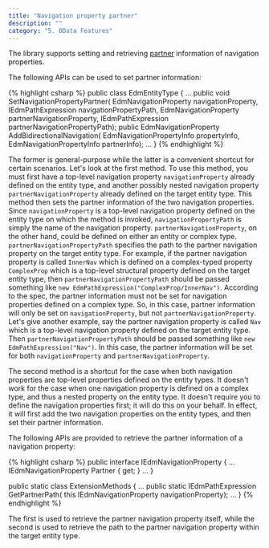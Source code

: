```yaml
---
title: "Navigation property partner"
description: ""
category: "5. OData Features"
---
```


The library supports setting and retrieving [partner](http://docs.oasis-open.org/odata/odata/v4.0/errata03/os/complete/part3-csdl/odata-v4.0-errata03-os-part3-csdl-complete.html#_Toc453752541) information of navigation properties.

The following APIs can be used to set partner information:

{% highlight csharp %}
public class EdmEntityType
{
    ...
    public void SetNavigationPropertyPartner(
        EdmNavigationProperty navigationProperty,
        IEdmPathExpression navigationPropertyPath,
        EdmNavigationProperty partnerNavigationProperty,
        IEdmPathExpression partnerNavigationPropertyPath);
    public EdmNavigationProperty AddBidirectionalNavigation(
        EdmNavigationPropertyInfo propertyInfo,
        EdmNavigationPropertyInfo partnerInfo);
    ...
}
{% endhighlight %}

The former is general-purpose while the latter is a convenient shortcut for certain scenarios. Let's look at the first method. To use this method, you must first have a top-level navigation property `navigationProperty` already defined on the entity type, and another possibly nested navigation property `partnerNavigationProperty` already defined on the target entity type. This method then sets the partner information of the two navigation properties. Since `navigationProperty` is a top-level navigation property defined on the entity type on which the method is invoked, `navigationPropertyPath` is simply the name of the navigation property. `partnerNavigationProperty`, on the other hand, could be defined on either an entity or complex type. `partnerNavigationPropertyPath` specifies the path to the partner navigation property on the target entity type. For example, if the partner navigation property is called `InnerNav` which is defined on a complex-typed property `ComplexProp` which is a top-level structural property defined on the target entity type, then `partnerNavigationPropertyPath` should be passed something like `new EdmPathExpression("ComplexProp/InnerNav")`. According to the spec, the partner information must not be set for navigation properties defined on a complex type. So, in this case, partner information will only be set on `navigationProperty`, but not `partnerNavigationProperty`. Let's give another example, say the partner navigation property is called `Nav` which is a top-level navigation property defined on the target entity type. Then `partnerNavigationPropertyPath` should be passed something like `new EdmPathExpression("Nav")`. In this case, the partner information will be set for both `navigationProperty` and `partnerNavigationProperty`.

The second method is a shortcut for the case when both navigation properties are top-level properties defined on the entity types. It doesn't work for the case when one navigation property is defined on a complex type, and thus a nested property on the entity type. It doesn't require you to define the navigation properties first; it will do this on your behalf. In effect, it will first add the two navigation properties on the entity types, and then set their partner information.

The following APIs are provided to retrieve the partner information of a navigation property:

{% highlight csharp %}
public interface IEdmNavigationProperty
{
    ...
    IEdmNavigationProperty Partner { get; }
    ...
}

public static class ExtensionMethods
{
    ...
    public static IEdmPathExpression GetPartnerPath(
        this IEdmNavigationProperty navigationProperty);
    ...
}
{% endhighlight %}

The first is used to retrieve the partner navigation property itself, while the second is used to retrieve the path to the partner navigation property within the target entity type.
